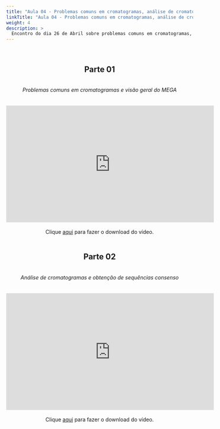 ```yaml
---
title: "Aula 04 - Problemas comuns em cromatogramas, análise de cromatogramas e obtenção de sequências consenso"
linkTitle: "Aula 04 - Problemas comuns em cromatogramas, análise de cromatogramas e obtenção de sequências consenso"
weight: 4
description: >
  Encontro do dia 26 de Abril sobre problemas comuns em cromatogramas, análise de cromatogramas e obtenção de sequências consenso.
---
```


<br>
<div align="center">
<h2>Parte 01</h2>
<br>
<i>Problemas comuns em cromatogramas e visão geral do MEGA</i>
<br><br><br>
<iframe width="560" height="315" src="https://www.youtube.com/embed/OdlnjkBHmM8" frameborder="0" allow="accelerometer; autoplay; clipboard-write; encrypted-media; gyroscope; picture-in-picture" allowfullscreen></iframe>
<br><br>
Clique <a href="https://photos.app.goo.gl/iBZbpfzVxD3hivuR6">aqui</a> para fazer o download do vídeo.
<br><br>

<h2>Parte 02</h2>
<br>
<i>Análise de cromatogramas e obtenção de sequências consenso</i>
<br><br><br>
<iframe width="560" height="315" src="https://www.youtube.com/embed/LU3ymrk6Wis" frameborder="0" allow="accelerometer; autoplay; clipboard-write; encrypted-media; gyroscope; picture-in-picture" allowfullscreen></iframe>
<br><br>
Clique <a href="https://photos.app.goo.gl/vDtpqnkQQMMUUYpq5">aqui</a> para fazer o download do vídeo.
<br><br>

</div>